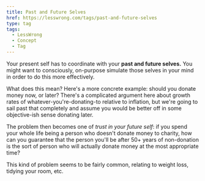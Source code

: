 ```yaml
---
title: Past and Future Selves
href: https://lesswrong.com/tags/past-and-future-selves
type: tag
tags:
  - LessWrong
  - Concept
  - Tag
---
```


Your present self has to coordinate with your **past and future selves.** You might want to consciously, on-purpose simulate those selves in your mind in order to do this more effectively. 

What does this mean? Here's a more concrete example: should you donate money now, or later? There's a complicated argument here about growth rates of whatever-you're-donating-to relative to inflation, but we're going to sail past that completely and assume you would be better off in some objective-ish sense donating later. 

The problem then becomes one of *trust in your future self*: if you spend your whole life being a person who doesn't donate money to charity, how can you guarantee that the person you'll be after 50+ years of non-donation is the sort of person who will actually donate money at the most appropriate time?

This kind of problem seems to be fairly common, relating to weight loss, tidying your room, etc.